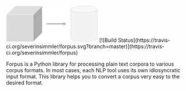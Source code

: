 <img src="logo.png" width="250px">
[![Build Status](https://travis-ci.org/severinsimmler/forpus.svg?branch=master)](https://travis-ci.org/severinsimmler/forpus)

Forpus is a Python library for processing plain text corpora to various corpus formats. In most cases, each NLP tool uses its own idiosyncratic input format. This library helps you to convert a corpus very easy to the desired format.
